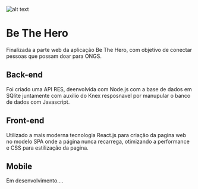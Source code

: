 ![alt text](https://encrypted-tbn0.gstatic.com/images?q=tbn%3AANd9GcRBFJoGE30DnN36PnzQoRNWAQJHogDCHXpUKjhdiasSw6ZjDwYo&usqp=CAU)
# Be The Hero

Finalizada a parte web da aplicação Be The Hero, com objetivo de conectar pessoas que possam doar para ONGS.

## Back-end

Foi criado uma API RES, deenvolvida com Node.js com a base de dados em SQlite juntamente com auxilio do Knex resposnavel por manupular o banco de dados com Javascript.


## Front-end

Utilizado a mais moderna tecnologia React.js  para  criação da pagina web no modelo SPA onde a página nunca recarrega, otimizando a performance e CSS para estilização da pagina.

## Mobile  

Em desenvolvimento....
